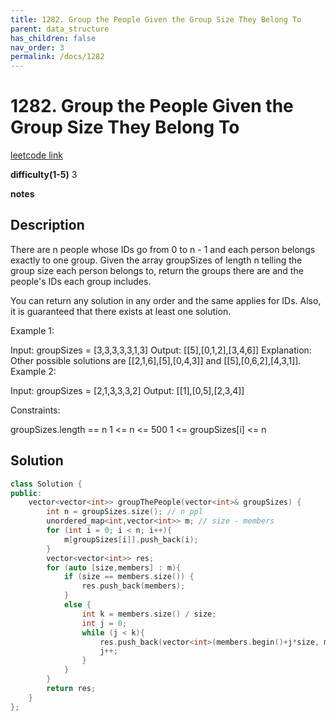 ```yaml
---
title: 1282. Group the People Given the Group Size They Belong To
parent: data_structure
has_children: false
nav_order: 3
permalink: /docs/1282
---
```

# 1282. Group the People Given the Group Size They Belong To
[leetcode link](https://leetcode.com/problems/group-the-people-given-the-group-size-they-belong-to/)

**difficulty(1-5)** 
3

**notes**   


## Description
There are n people whose IDs go from 0 to n - 1 and each person belongs exactly to one group. Given the array groupSizes of length n telling the group size each person belongs to, return the groups there are and the people's IDs each group includes.

You can return any solution in any order and the same applies for IDs. Also, it is guaranteed that there exists at least one solution. 

 

Example 1:

Input: groupSizes = [3,3,3,3,3,1,3]
Output: [[5],[0,1,2],[3,4,6]]
Explanation: 
Other possible solutions are [[2,1,6],[5],[0,4,3]] and [[5],[0,6,2],[4,3,1]].
Example 2:

Input: groupSizes = [2,1,3,3,3,2]
Output: [[1],[0,5],[2,3,4]]
 

Constraints:

groupSizes.length == n
1 <= n <= 500
1 <= groupSizes[i] <= n

## Solution
```c++
class Solution {
public:
    vector<vector<int>> groupThePeople(vector<int>& groupSizes) {
        int n = groupSizes.size(); // n ppl
        unordered_map<int,vector<int>> m; // size - members
        for (int i = 0; i < n; i++){
            m[groupSizes[i]].push_back(i);
        }
        vector<vector<int>> res;
        for (auto [size,members] : m){
            if (size == members.size()) {
                res.push_back(members);
            }
            else {
                int k = members.size() / size;
                int j = 0;
                while (j < k){
                    res.push_back(vector<int>(members.begin()+j*size, members.begin()+(j+1)*size));
                    j++;
                }
            }
        }
        return res;
    }
};
```


<!-- 
Default label
{: .label }

Blue label
{: .label .label-blue }

Stable
{: .label .label-green }

New release
{: .label .label-purple }

Coming soon
{: .label .label-yellow }

Deprecated
{: .label .label-red } -->
